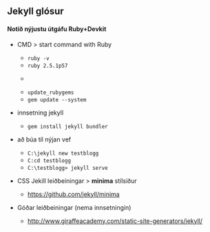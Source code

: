 ## Jekyll glósur
#### Notið nýjustu útgáfu Ruby+Devkit
* CMD > start command with Ruby
  * ``` ruby -v ```
  * ``` ruby 2.5.1p57 ```
  * ``` gem install rubygems-update
  * ``` update_rubygems ``` 
  * ``` gem update --system ``` 

* innsetning jekyll 
  * ``` gem install jekyll bundler ``` 

* að búa til nýjan vef
  * ``` C:\jekyll new testblogg ``` 
  * ``` C:cd testblogg ``` 
  * ``` C:\testblogg> jekyll serve ``` 

* CSS Jekill leiðbeiningar > **minima** stílsíður 
  * https://github.com/jekyll/minima 

* Góðar leiðbeiningar (nema innsetningin) 
  * http://www.giraffeacademy.com/static-site-generators/jekyll/